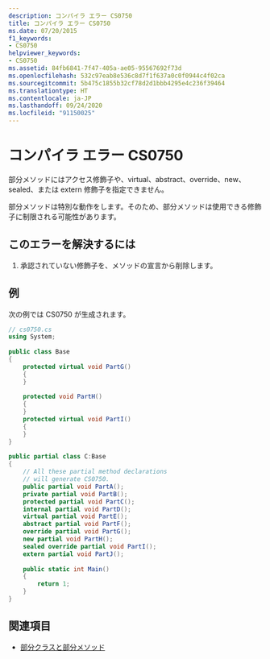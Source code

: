 ```yaml
---
description: コンパイラ エラー CS0750
title: コンパイラ エラー CS0750
ms.date: 07/20/2015
f1_keywords:
- CS0750
helpviewer_keywords:
- CS0750
ms.assetid: 84fb6841-7f47-405a-ae05-95567692f73d
ms.openlocfilehash: 532c97eab8e536c8d7f1f637a0c0f0944c4f02ca
ms.sourcegitcommit: 5b475c1855b32cf78d2d1bbb4295e4c236f39464
ms.translationtype: HT
ms.contentlocale: ja-JP
ms.lasthandoff: 09/24/2020
ms.locfileid: "91150025"
---
```

# <a name="compiler-error-cs0750"></a>コンパイラ エラー CS0750

部分メソッドにはアクセス修飾子や、virtual、abstract、override、new、sealed、または extern 修飾子を指定できません。  
  
 部分メソッドは特別な動作をします。そのため、部分メソッドは使用できる修飾子に制限される可能性があります。  
  
## <a name="to-correct-this-error"></a>このエラーを解決するには  
  
1. 承認されていない修飾子を、メソッドの宣言から削除します。  
  
## <a name="example"></a>例  

 次の例では CS0750 が生成されます。  
  
```csharp  
// cs0750.cs  
using System;  
  
public class Base  
{  
    protected virtual void PartG()  
    {  
    }  
  
    protected void PartH()  
    {  
    }  
    protected virtual void PartI()  
    {  
    }  
}  
  
public partial class C:Base  
{  
    // All these partial method declarations  
    // will generate CS0750.  
    public partial void PartA();  
    private partial void PartB();  
    protected partial void PartC();  
    internal partial void PartD();  
    virtual partial void PartE();  
    abstract partial void PartF();  
    override partial void PartG();  
    new partial void PartH();  
    sealed override partial void PartI();  
    extern partial void PartJ();  
  
    public static int Main()  
    {  
        return 1;  
    }  
}  
```  
  
## <a name="see-also"></a>関連項目

- [部分クラスと部分メソッド](../programming-guide/classes-and-structs/partial-classes-and-methods.md)
